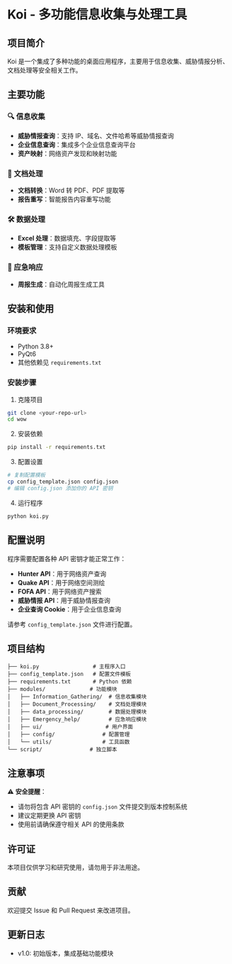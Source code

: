 # Koi - 多功能信息收集与处理工具

## 项目简介

Koi 是一个集成了多种功能的桌面应用程序，主要用于信息收集、威胁情报分析、文档处理等安全相关工作。

## 主要功能

### 🔍 信息收集
- **威胁情报查询**：支持 IP、域名、文件哈希等威胁情报查询
- **企业信息查询**：集成多个企业信息查询平台
- **资产映射**：网络资产发现和映射功能

### 📄 文档处理
- **文档转换**：Word 转 PDF、PDF 提取等
- **报告重写**：智能报告内容重写功能

### 🛠️ 数据处理
- **Excel 处理**：数据填充、字段提取等
- **模板管理**：支持自定义数据处理模板

### 🚨 应急响应
- **周报生成**：自动化周报生成工具

## 安装和使用

### 环境要求
- Python 3.8+
- PyQt6
- 其他依赖见 `requirements.txt`

### 安装步骤

1. 克隆项目
```bash
git clone <your-repo-url>
cd wow
```

2. 安装依赖
```bash
pip install -r requirements.txt
```

3. 配置设置
```bash
# 复制配置模板
cp config_template.json config.json
# 编辑 config.json 添加你的 API 密钥
```

4. 运行程序
```bash
python koi.py
```

## 配置说明

程序需要配置各种 API 密钥才能正常工作：

- **Hunter API**：用于网络资产查询
- **Quake API**：用于网络空间测绘
- **FOFA API**：用于网络资产搜索
- **威胁情报 API**：用于威胁情报查询
- **企业查询 Cookie**：用于企业信息查询

请参考 `config_template.json` 文件进行配置。

## 项目结构

```
├── koi.py                 # 主程序入口
├── config_template.json   # 配置文件模板
├── requirements.txt       # Python 依赖
├── modules/              # 功能模块
│   ├── Information_Gathering/  # 信息收集模块
│   ├── Document_Processing/    # 文档处理模块
│   ├── data_processing/        # 数据处理模块
│   ├── Emergency_help/         # 应急响应模块
│   ├── ui/                    # 用户界面
│   ├── config/               # 配置管理
│   └── utils/                # 工具函数
└── script/               # 独立脚本
```

## 注意事项

⚠️ **安全提醒**：
- 请勿将包含 API 密钥的 `config.json` 文件提交到版本控制系统
- 建议定期更换 API 密钥
- 使用前请确保遵守相关 API 的使用条款

## 许可证

本项目仅供学习和研究使用，请勿用于非法用途。

## 贡献

欢迎提交 Issue 和 Pull Request 来改进项目。

## 更新日志

- v1.0: 初始版本，集成基础功能模块